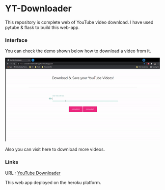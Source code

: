 # YT-Downloader

This repository is complete web of YouTube video download. I have used pytube & flask to build this web-app. 

### Interface 
You can check the demo shown below how to download a video from it.


![gif](https://github.com/senhorinfinito/YT-Downloader/blob/main/sample_video/sample_gif.gif)

Also you can visit here to download more videos.

### Links 
URL : [YouTube Downloader](https://youtube-downloader-python.herokuapp.com/)

This web app deployed on the heroku platform. 

